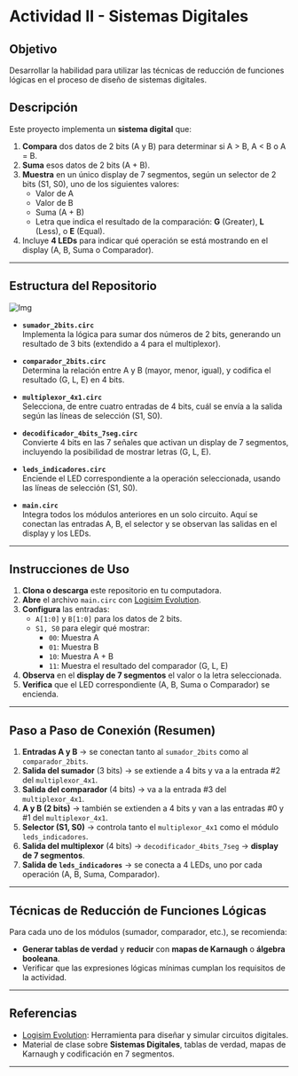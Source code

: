 # Actividad II - Sistemas Digitales

## Objetivo
Desarrollar la habilidad para utilizar las técnicas de reducción de funciones lógicas en el proceso de diseño de sistemas digitales.

## Descripción
Este proyecto implementa un **sistema digital** que:
1. **Compara** dos datos de 2 bits (A y B) para determinar si A > B, A < B o A = B.  
2. **Suma** esos datos de 2 bits (A + B).  
3. **Muestra** en un único display de 7 segmentos, según un selector de 2 bits (S1, S0), uno de los siguientes valores:
   - Valor de A  
   - Valor de B  
   - Suma (A + B)  
   - Letra que indica el resultado de la comparación: **G** (Greater), **L** (Less), o **E** (Equal).  
4. Incluye **4 LEDs** para indicar qué operación se está mostrando en el display (A, B, Suma o Comparador).

---

## Estructura del Repositorio

![Img](https://github.com/user-attachments/assets/7c4d3c63-5aaf-4343-b8ba-aeccd0b98a07)


- **`sumador_2bits.circ`**  
  Implementa la lógica para sumar dos números de 2 bits, generando un resultado de 3 bits (extendido a 4 para el multiplexor).

- **`comparador_2bits.circ`**  
  Determina la relación entre A y B (mayor, menor, igual), y codifica el resultado (G, L, E) en 4 bits.

- **`multiplexor_4x1.circ`**  
  Selecciona, de entre cuatro entradas de 4 bits, cuál se envía a la salida según las líneas de selección (S1, S0).

- **`decodificador_4bits_7seg.circ`**  
  Convierte 4 bits en las 7 señales que activan un display de 7 segmentos, incluyendo la posibilidad de mostrar letras (G, L, E).

- **`leds_indicadores.circ`**  
  Enciende el LED correspondiente a la operación seleccionada, usando las líneas de selección (S1, S0).

- **`main.circ`**  
  Integra todos los módulos anteriores en un solo circuito. Aquí se conectan las entradas A, B, el selector y se observan las salidas en el display y los LEDs.

---

## Instrucciones de Uso

1. **Clona o descarga** este repositorio en tu computadora.
2. **Abre** el archivo `main.circ` con [Logisim Evolution](https://github.com/reds-heig/logisim-evolution).
3. **Configura** las entradas:
   - `A[1:0]` y `B[1:0]` para los datos de 2 bits.
   - `S1, S0` para elegir qué mostrar:
     - `00`: Muestra A  
     - `01`: Muestra B  
     - `10`: Muestra A + B  
     - `11`: Muestra el resultado del comparador (G, L, E)
4. **Observa** en el **display de 7 segmentos** el valor o la letra seleccionada.
5. **Verifica** que el LED correspondiente (A, B, Suma o Comparador) se encienda.

---

## Paso a Paso de Conexión (Resumen)

1. **Entradas A y B** → se conectan tanto al `sumador_2bits` como al `comparador_2bits`.  
2. **Salida del sumador** (3 bits) → se extiende a 4 bits y va a la entrada #2 del `multiplexor_4x1`.  
3. **Salida del comparador** (4 bits) → va a la entrada #3 del `multiplexor_4x1`.  
4. **A y B (2 bits)** → también se extienden a 4 bits y van a las entradas #0 y #1 del `multiplexor_4x1`.  
5. **Selector (S1, S0)** → controla tanto el `multiplexor_4x1` como el módulo `leds_indicadores`.  
6. **Salida del multiplexor** (4 bits) → `decodificador_4bits_7seg` → **display de 7 segmentos**.  
7. **Salida de `leds_indicadores`** → se conecta a 4 LEDs, uno por cada operación (A, B, Suma, Comparador).

---

## Técnicas de Reducción de Funciones Lógicas

Para cada uno de los módulos (sumador, comparador, etc.), se recomienda:
- **Generar tablas de verdad** y **reducir** con **mapas de Karnaugh** o **álgebra booleana**.
- Verificar que las expresiones lógicas mínimas cumplan los requisitos de la actividad.

---

## Referencias

- [Logisim Evolution](https://github.com/reds-heig/logisim-evolution): Herramienta para diseñar y simular circuitos digitales.
- Material de clase sobre **Sistemas Digitales**, tablas de verdad, mapas de Karnaugh y codificación en 7 segmentos.

---
